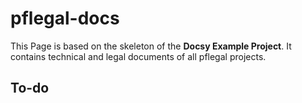 # pflegal-docs

This Page is based on the skeleton of the **Docsy Example Project**.
It contains technical and legal documents of all pflegal projects.

## To-do
 

